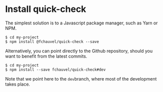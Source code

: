 # Install quick-check

The simplest solution is to a Javascript package manager, such as Yarn
or NPM.

```console
$ cd my-project
$ npm install @fchauvel/quick-check --save
```

Alternatively, you can point directly to the Github repository, should
you want to benefit from the latest commits.

```console
$ cd my-project
$ npm install --save fchauvel/quick-check#dev
```

Note that we point here to the `dev`branch, where most of the
development takes place.

